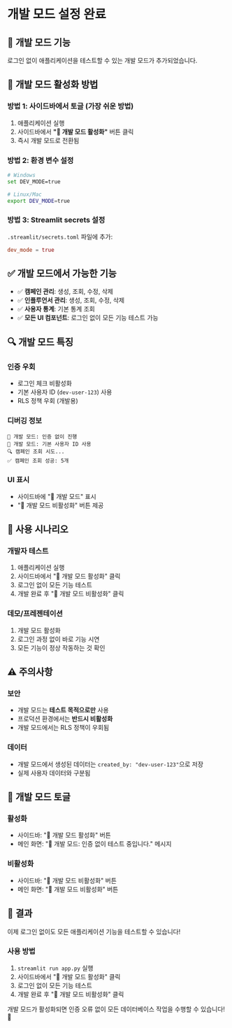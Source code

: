 # 개발 모드 설정 완료

## 🔧 **개발 모드 기능**

로그인 없이 애플리케이션을 테스트할 수 있는 개발 모드가 추가되었습니다.

## 🚀 **개발 모드 활성화 방법**

### **방법 1: 사이드바에서 토글 (가장 쉬운 방법)**
1. 애플리케이션 실행
2. 사이드바에서 **"🔧 개발 모드 활성화"** 버튼 클릭
3. 즉시 개발 모드로 전환됨

### **방법 2: 환경 변수 설정**
```bash
# Windows
set DEV_MODE=true

# Linux/Mac
export DEV_MODE=true
```

### **방법 3: Streamlit secrets 설정**
`.streamlit/secrets.toml` 파일에 추가:
```toml
dev_mode = true
```

## ✅ **개발 모드에서 가능한 기능**

- ✅ **캠페인 관리**: 생성, 조회, 수정, 삭제
- ✅ **인플루언서 관리**: 생성, 조회, 수정, 삭제
- ✅ **사용자 통계**: 기본 통계 조회
- ✅ **모든 UI 컴포넌트**: 로그인 없이 모든 기능 테스트 가능

## 🔍 **개발 모드 특징**

### **인증 우회**
- 로그인 체크 비활성화
- 기본 사용자 ID (`dev-user-123`) 사용
- RLS 정책 우회 (개발용)

### **디버깅 정보**
```
🔧 개발 모드: 인증 없이 진행
🔧 개발 모드: 기본 사용자 ID 사용
🔍 캠페인 조회 시도...
✅ 캠페인 조회 성공: 5개
```

### **UI 표시**
- 사이드바에 "🔧 개발 모드" 표시
- "🔴 개발 모드 비활성화" 버튼 제공

## 🎯 **사용 시나리오**

### **개발자 테스트**
1. 애플리케이션 실행
2. 사이드바에서 "🔧 개발 모드 활성화" 클릭
3. 로그인 없이 모든 기능 테스트
4. 개발 완료 후 "🔴 개발 모드 비활성화" 클릭

### **데모/프레젠테이션**
1. 개발 모드 활성화
2. 로그인 과정 없이 바로 기능 시연
3. 모든 기능이 정상 작동하는 것 확인

## ⚠️ **주의사항**

### **보안**
- 개발 모드는 **테스트 목적으로만** 사용
- 프로덕션 환경에서는 **반드시 비활성화**
- 개발 모드에서는 RLS 정책이 우회됨

### **데이터**
- 개발 모드에서 생성된 데이터는 `created_by: "dev-user-123"`으로 저장
- 실제 사용자 데이터와 구분됨

## 🔄 **개발 모드 토글**

### **활성화**
- 사이드바: "🔧 개발 모드 활성화" 버튼
- 메인 화면: "🔧 개발 모드: 인증 없이 테스트 중입니다." 메시지

### **비활성화**
- 사이드바: "🔴 개발 모드 비활성화" 버튼
- 메인 화면: "🔴 개발 모드 비활성화" 버튼

## 🎉 **결과**

이제 로그인 없이도 모든 애플리케이션 기능을 테스트할 수 있습니다!

### **사용 방법**
1. `streamlit run app.py` 실행
2. 사이드바에서 "🔧 개발 모드 활성화" 클릭
3. 로그인 없이 모든 기능 테스트
4. 개발 완료 후 "🔴 개발 모드 비활성화" 클릭

개발 모드가 활성화되면 인증 오류 없이 모든 데이터베이스 작업을 수행할 수 있습니다! 🚀

